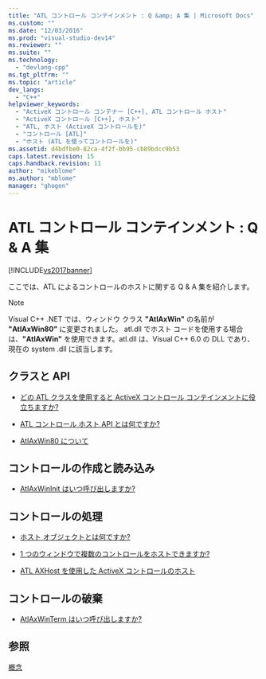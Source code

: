 ```yaml
---
title: "ATL コントロール コンテインメント : Q &amp; A 集 | Microsoft Docs"
ms.custom: ""
ms.date: "12/03/2016"
ms.prod: "visual-studio-dev14"
ms.reviewer: ""
ms.suite: ""
ms.technology: 
  - "devlang-cpp"
ms.tgt_pltfrm: ""
ms.topic: "article"
dev_langs: 
  - "C++"
helpviewer_keywords: 
  - "ActiveX コントロール コンテナー [C++], ATL コントロール ホスト"
  - "ActiveX コントロール [C++], ホスト"
  - "ATL, ホスト (ActiveX コントロールを)"
  - "コントロール [ATL]"
  - "ホスト (ATL を使ってコントロールを)"
ms.assetid: d4bdfbe0-82ca-4f2f-bb95-cb89bdcc9b53
caps.latest.revision: 15
caps.handback.revision: 11
author: "mikeblome"
ms.author: "mblome"
manager: "ghogen"
---
```

# ATL コントロール コンテインメント : Q &amp; A 集
[!INCLUDE[vs2017banner](../assembler/inline/includes/vs2017banner.md)]

ここでは、ATL によるコントロールのホストに関する Q & A 集を紹介します。  
  
> [!NOTE]
>  Visual C\+\+ .NET では、ウィンドウ クラス **"AtlAxWin"** の名前が **"AtlAxWin80"** に変更されました。  atl.dll でホスト コードを使用する場合は、**"AtlAxWin"** を使用できます。atl.dll は、Visual C\+\+ 6.0 の DLL であり、現在の system .dll に該当します。  
  
## クラスと API  
  
-   [どの ATL クラスを使用すると ActiveX コントロール コンテインメントに役立ちますか?](../atl/which-atl-classes-facilitate-activex-control-containment-q.md)  
  
-   [ATL コントロール ホスト API とは何ですか?](../atl/what-is-the-atl-control-hosting-api-q.md)  
  
-   [AtlAxWin80 について](../atl/what-is-atlaxwin100-q.md)  
  
## コントロールの作成と読み込み  
  
-   [AtlAxWinInit はいつ呼び出しますか?](../atl/when-do-i-need-to-call-atlaxwininit-q.md)  
  
## コントロールの処理  
  
-   [ホスト オブジェクトとは何ですか?](../Topic/What%20Is%20a%20Host%20Object?.md)  
  
-   [1 つのウィンドウで複数のコントロールをホストできますか?](../atl/can-i-host-more-than-one-control-in-a-single-window-q.md)  
  
-   [ATL AXHost を使用した ActiveX コントロールのホスト](../atl/hosting-activex-controls-using-atl-axhost.md)  
  
## コントロールの破棄  
  
-   [AtlAxWinTerm はいつ呼び出しますか?](../atl/when-do-i-need-to-call-atlaxwinterm-q.md)  
  
## 参照  
 [概念](../atl/active-template-library-atl-concepts.md)